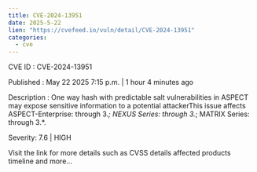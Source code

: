 ```yaml
---
title: CVE-2024-13951
date: 2025-5-22
lien: "https://cvefeed.io/vuln/detail/CVE-2024-13951"
categories:
  - cve
---
```


CVE ID : CVE-2024-13951

Published :  May 22
2025
7:15 p.m. | 1 hour
4 minutes ago

Description : One way hash with predictable salt vulnerabilities in ASPECT may expose sensitive information to a potential attackerThis issue affects ASPECT-Enterprise: through 3.*; NEXUS Series: through 3.*; MATRIX Series: through 3.*.

Severity: 7.6 | HIGH

Visit the link for more details
such as CVSS details
affected products
timeline
and more...
